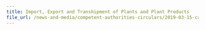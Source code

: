 ```yaml
---
title: Import, Export and Transhipment of Plants and Plant Products 
file_url: /news-and-media/competent-authorities-circulars/2019-03-15-ca.pdf
---
```

